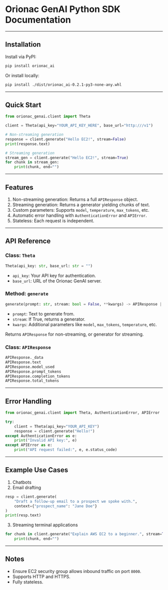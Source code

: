 # Orionac GenAI Python SDK Documentation

---

## Installation

Install via PyPI:

```bash
pip install orionac_ai
```

Or install locally:

```bash
pip install ./dist/orionac_ai-0.2.1-py3-none-any.whl
```

---

## Quick Start

```python
from orionac_genai.client import Theta

client = Theta(api_key="YOUR_API_KEY_HERE", base_url="http:///v1")

# Non-streaming generation
response = client.generate("Hello EC2!", stream=False)
print(response.text)

# Streaming generation
stream_gen = client.generate("Hello EC2!", stream=True)
for chunk in stream_gen:
    print(chunk, end="")
```

---

## Features

1. Non-streaming generation: Returns a full `APIResponse` object.
2. Streaming generation: Returns a generator yielding chunks of text.
3. Custom parameters: Supports `model`, `temperature`, `max_tokens`, etc.
4. Automatic error handling with `AuthenticationError` and `APIError`.
5. Stateless: Each request is independent.

---

## API Reference

### Class: `Theta`

```python
Theta(api_key: str, base_url: str = "")
```

* `api_key`: Your API key for authentication.
* `base_url`: URL of the Orionac GenAI server.

### Method: `generate`

```python
generate(prompt: str, stream: bool = False, **kwargs) -> APIResponse | generator
```

* `prompt`: Text to generate from.
* `stream`: If True, returns a generator.
* `kwargs`: Additional parameters like `model`, `max_tokens`, `temperature`, etc.

Returns `APIResponse` for non-streaming, or generator for streaming.

### Class: `APIResponse`

```python
APIResponse._data
APIResponse.text
APIResponse.model_used
APIResponse.prompt_tokens
APIResponse.completion_tokens
APIResponse.total_tokens
```

---

## Error Handling

```python
from orionac_genai.client import Theta, AuthenticationError, APIError

try:
    client = Theta(api_key="YOUR_API_KEY")
    response = client.generate("Hello!")
except AuthenticationError as e:
    print("Invalid API key:", e)
except APIError as e:
    print("API request failed:", e, e.status_code)
```

---

## Example Use Cases

1. Chatbots
2. Email drafting

```python
resp = client.generate(
    "Draft a follow-up email to a prospect we spoke with.",
    context={"prospect_name": "Jane Doe"}
)
print(resp.text)
```

3. Streaming terminal applications

```python
for chunk in client.generate("Explain AWS EC2 to a beginner.", stream=True):
    print(chunk, end="")
```

---

## Notes

* Ensure EC2 security group allows inbound traffic on port `8000`.
* Supports HTTP and HTTPS.
* Fully stateless.
